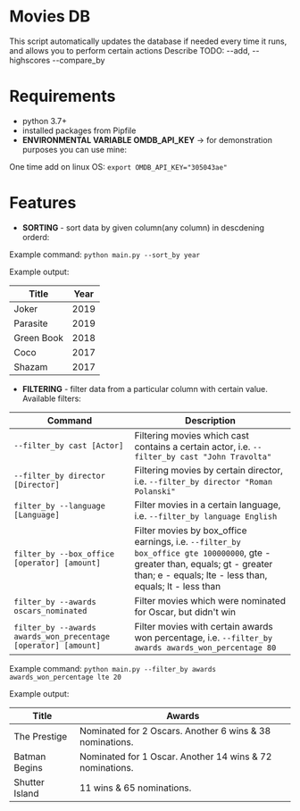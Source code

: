 # Movies DB

This script automatically updates the database if needed every time it runs, and allows you to perform certain actions
Describe TODO: --add, --highscores --compare_by

# Requirements

* python 3.7+
* installed packages from Pipfile
* **ENVIRONMENTAL VARIABLE OMDB_API_KEY** -> for demonstration purposes you can use mine: 

One time add on linux OS: `export OMDB_API_KEY="305043ae"`

# Features

* **SORTING** - sort data by given column(any column) in descdening orderd:

Example command: `python main.py --sort_by year`

Example output:

| Title | Year |
| --- | --- |
| Joker | 2019 |
| Parasite | 2019 |
| Green Book | 2018 |
| Coco | 2017 |
| Shazam | 2017 |


* **FILTERING** - filter data from a particular column with certain value. Available filters:

| Command | Description |
| --- | --- |
| `--filter_by cast [Actor]` | Filtering movies which cast contains a certain actor, i.e. `--filter_by cast "John Travolta"`  |
| `--filter_by director [Director]` | Filtering movies by certain director, i.e. `--filter_by director "Roman Polanski"` |
| `filter_by --language [Language]` | Filter movies in a certain language, i.e. `--filter_by language English` |
| `filter_by --box_office [operator] [amount]` | Filter movies by box_office earnings, i.e. `--filter_by box_office gte 100000000`, gte - greater than, equals; gt - greater than; e - equals; lte - less than, equals; lt - less than |
| `filter_by --awards oscars_nominated` | Filter movies which were nominated for Oscar, but didn't win |
| `filter_by --awards awards_won_precentage [operator] [amount]` | Filter movies with certain awards won percentage, i.e. `--filter_by awards awards_won_percentage 80` |


Example command: `python main.py --filter_by awards awards_won_percentage lte 20`

Example output:

| Title | Awards |
| --- | --- |
| The Prestige | Nominated for 2 Oscars. Another 6 wins & 38 nominations. |
| Batman Begins | Nominated for 1 Oscar. Another 14 wins & 72 nominations. |
| Shutter Island | 11 wins & 65 nominations. |

